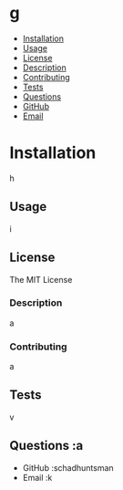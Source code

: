 # g
* [Installation](#installation)
* [Usage](#usage)
* [License](#license)
* [Description](#description)
* [Contributing](#contributing)
* [Tests](#tests)
* [Questions](#qustions)
* [GitHub](#github)
* [Email](#email)
# Installation
h
## Usage
i
## License
The MIT License
### Description
a
### Contributing
a
## Tests
v

## Questions :a
* GitHub :schadhuntsman 
* Email :k